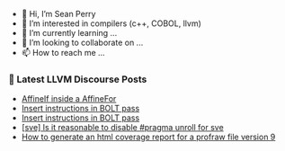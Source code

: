 - 👋 Hi, I’m Sean Perry
- 👀 I’m interested in compilers (c++, COBOL, llvm)
- 🌱 I’m currently learning ...
- 💞️ I’m looking to collaborate on ...
- 📫 How to reach me ...

<!---
s66perry/s66perry is a ✨ special ✨ repository because its `README.md` (this file) appears on your GitHub profile.
You can click the Preview link to take a look at your changes.
--->
### 📕 Latest LLVM Discourse Posts

<!-- DISCOURSE-LLVM:START -->
- [AffineIf inside a AffineFor](https://discourse.llvm.org/t/affineif-inside-a-affinefor/77344#post_1)
- [Insert instructions in BOLT pass](https://discourse.llvm.org/t/insert-instructions-in-bolt-pass/76570#post_6)
- [Insert instructions in BOLT pass](https://discourse.llvm.org/t/insert-instructions-in-bolt-pass/76570#post_5)
- [[sve] Is it reasonable to disable #pragma unroll for sve](https://discourse.llvm.org/t/sve-is-it-reasonable-to-disable-pragma-unroll-for-sve/74790#post_5)
- [How to generate an html coverage report for a profraw file version 9](https://discourse.llvm.org/t/how-to-generate-an-html-coverage-report-for-a-profraw-file-version-9/77058#post_3)
<!-- DISCOURSE-LLVM:END -->
